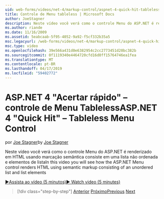 ```yaml
---
uid: web-forms/videos/net-4/markup-control/aspnet-4-quick-hit-tableless-menu-control
title: Controle de Menu tableless | Microsoft Docs
author: JoeStagner
description: Neste vídeo você verá como o controle Menu do ASP.NET é renderizado em HTML usando marcação semântica consiste em uma lista não ordenada e elementos de lista
ms.author: riande
ms.date: 11/16/2009
ms.assetid: 5eabcaab-5f95-4052-9a92-f5cf332b35a5
msc.legacyurl: /web-forms/videos/net-4/markup-control/aspnet-4-quick-hit-tableless-menu-control
msc.type: video
ms.openlocfilehash: 39e566a431d0e6382954c2cc2773451d20bc382b
ms.sourcegitcommit: 0f1119340e4464720cfd16d0ff15764746ea1fea
ms.translationtype: MT
ms.contentlocale: pt-BR
ms.lasthandoff: 04/17/2019
ms.locfileid: "59402772"
---
```

# <a name="aspnet-4-quick-hit--tableless-menu-control"></a><span data-ttu-id="c4958-103">ASP.NET 4 "Acertar rápido" – controle de Menu Tableless</span><span class="sxs-lookup"><span data-stu-id="c4958-103">ASP.NET 4 "Quick Hit" – Tableless Menu Control</span></span>

<span data-ttu-id="c4958-104">por [Joe Stagner](https://github.com/JoeStagner)</span><span class="sxs-lookup"><span data-stu-id="c4958-104">by [Joe Stagner](https://github.com/JoeStagner)</span></span>

<span data-ttu-id="c4958-105">Neste vídeo você verá como o controle Menu do ASP.NET é renderizado em HTML usando marcação semântica consiste em uma lista não ordenada e elementos de lista</span><span class="sxs-lookup"><span data-stu-id="c4958-105">In this video you will see how the ASP.NET Menu control renders HTML using semantic markup consisting of an unordered list and list elements</span></span> 

[<span data-ttu-id="c4958-106">&#9654;Assista ao vídeo (5 minutos)</span><span class="sxs-lookup"><span data-stu-id="c4958-106">&#9654; Watch video (5 minutes)</span></span>](https://channel9.msdn.com/Blogs/ASP-NET-Site-Videos/aspnet-4-quick-hit-tableless-menu-control)

> [!div class="step-by-step"]
> <span data-ttu-id="c4958-107">[Anterior](aspnet-4-quick-hit-table-free-templated-controls.md)
> [Próximo](aspnet-4-quick-hit-hidden-field-divs.md)</span><span class="sxs-lookup"><span data-stu-id="c4958-107">[Previous](aspnet-4-quick-hit-table-free-templated-controls.md)
[Next](aspnet-4-quick-hit-hidden-field-divs.md)</span></span>
